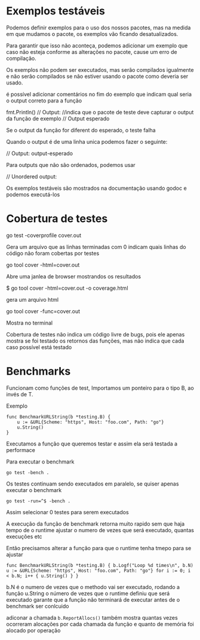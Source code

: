 # Exemplos testáveis

Podemos definir exemplos para o uso dos nossos pacotes, mas na medida em que
mudamos o pacote, os exemplos vão ficando desatualizados.

Para garantir que isso não aconteça, podemos adicionar um exemplo que caso não
esteja conforme as alterações no pacote, cause um erro de compilação.

Os exemplos não podem ser executados, mas serão compilados igualmente e não
serão compilados se não estiver usando o pacote como deveria ser usado.

é possível adicionar comentários no fim do exemplo que indicam qual seria o 
output correto para a função

fmt.Println()
// Output:   //indica que o pacote de teste deve capturar o output da função de exemplo
// Output esperado

Se o output da função for diferent do esperado, o teste falha

Quando o output é de uma linha unica podemos fazer o seguinte:

// Output: output-esperado


Para outputs que não são ordenados, podemos usar 

// Unordered output:


Os exemplos testáveis são mostrados na documentação usando godoc e podemos executá-los

# Cobertura de testes

go test -coverprofile cover.out

Gera um arquivo que as linhas terminadas com 0 indicam quais linhas do código não
foram cobertas por testes

go tool cover -html=cover.out

Abre uma janlea de browser mostrandos os resultados

$ go tool cover -html=cover.out -o coverage.html

gera um arquivo html

go tool cover -func=cover.out

Mostra no terminal

Cobertura de testes não indica um código livre de bugs, pois ele apenas
mostra se foi testado os retornos das funções, mas não indica que cada caso
possível está testado

# Benchmarks

Funcionam como funções de test, Importamos um ponteiro para o tipo B, ao invés
de T.

Exemplo

```
func BenchmarkURLString(b *testing.B) {
    u := &URL{Scheme: "https", Host: "foo.com", Path: "go"}
    u.String()
}
```

Executamos a função que queremos testar e assim ela será testada a performace

Para executar o benchmark

`go test -bench .`

Os testes continuam sendo executados em paralelo, se quiser apenas executar
o benchmark

`go test -run=^$ -bench .`

Assim selecionar 0 testes para serem executados

A execução da função de benchmark retorna muito rapido sem que haja tempo de
o runtime ajustar o numero de vezes que será executado, quantas execuções etc

Então precisamos alterar a função para que o runtime tenha tmepo para se 
ajustar

``
func BenchmarkURLString(b *testing.B) {
    b.Logf("Loop %d times\n", b.N)
    u := &URL{Scheme: "https", Host: "foo.com", Path: "go"}
    for i := 0; i < b.N; i++ {
        u.String()
    }
}
``

b.N é o numero de vezes que o methodo vai ser executado, rodando a função u.String
o número de vezes que o runtime definiu que será executado garante que a função não
terminará de executar antes de o benchmark ser conlcuido

adiconar a chamada `b.ReportAllocs()` também mostra quantas vezes ocorreram alocações
por cada chamada da função e quanto de memória foi alocado por operação

